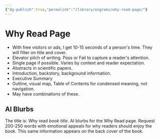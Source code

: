```yaml
---
{"dg-publish":true,"permalink":"/library/engrams/why-read-page/"}
---
```


# **Why Read Page**
- With free visitors or ads, I get 10-15 seconds of a person's time. They will filter on title and cover.
- Elevator pitch of writing. Pass or Fail to capture a reader's attention.
- Single page if possible. Varies by context and reader expectation.
- Abstracts in scientific papers.
- Introduction, backstory, background information.
- Executive Summary
- Outline, visual map, Table of Contents for condensed meaning, not navigation.
- May have combinations of these.
## AI Blurbs

The title is: Why read *book title*.
AI blurbs for the Why Read page. 
Request 200-250 words with emotional appeals for why readers should enjoy the book.
This same information appears on the back cover of the book.
